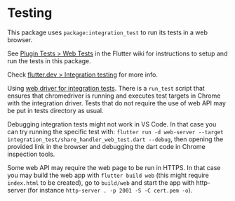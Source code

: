# Testing

This package uses `package:integration_test` to run its tests in a web browser.

See [Plugin Tests > Web Tests](https://github.com/flutter/flutter/wiki/Plugin-Tests#web-tests) in the Flutter wiki for instructions to setup and run the tests in this package.

Check [flutter.dev > Integration testing](https://flutter.dev/docs/testing/integration-tests) for more info.

Using [web driver for integration tests](https://flutter.dev/docs/cookbook/testing/integration/introduction#6b-web). There is a `run_test` script that ensures that chromedriver is running and executes test targets in Chrome with the integration driver. Tests that do not require the use of web API may be put in tests directory as usual.

Debugging integration tests might not work in VS Code. In that case you can try running the specific test with: `flutter run -d web-server --target integration_test/share_handler_web_test.dart --debug`, then opening the provided link in the browser and debugging the dart code in Chrome inspection tools.

Some web API may require the web page to be run in HTTPS. In that case you may build the web app with `flutter build web` (this might require `index.html` to be created), go to `build/web` and start the app with http-server (for instance `http-server . -p 2001 -S -C cert.pem -o`).